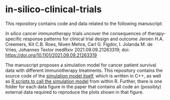 # in-silico-clinical-trials

This repository contains code and data related to the following manuscript: 

_In silico_ cancer immunotherapy trials uncover the consequences of therapy-specific response patterns for clinical trial design and outcome
Jeroen H.A. Creemers, Kit C.B. Roes, Niven Mehra, Carl G. Figdor, I. Jolanda M. de Vries, Johannes Textor
medRxiv 2021.09.09.21263319; doi: https://doi.org/10.1101/2021.09.09.21263319

The manuscript proposes a simulation model for cancer patient survival data with different immunotherapy treatments. This repository contains the source code of the [simulation model itself](model/model.cpp), which is written in C++, as well as [R scripts to call the simulation model](model/call_model_function.R) from within R. Further, there is one folder for each data figure in the paper that contains all code an (possibly) external data required to reproduce the plots shown in that figure.



